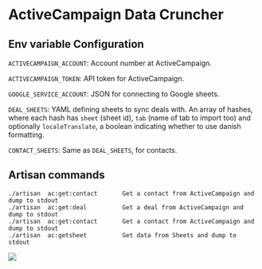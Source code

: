 # ActiveCampaign Data Cruncher

## Env variable Configuration

`ACTIVECAMPAIGN_ACCOUNT`: Account number at ActiveCampaign.

`ACTIVECAMPAIGN_TOKEN`: API token for ActiveCampaign.

`GOOGLE_SERVICE_ACCOUNT`: JSON for connecting to Google sheets.

`DEAL_SHEETS`: YAML defining sheets to sync deals with. An array of
hashes, where each hash has `sheet` (sheet id), `tab` (name of tab to
import too) and optionally `localeTranslate`, a boolean indicating
whether to use danish formatting.

`CONTACT_SHEETS`: Same as `DEAL_SHEETS`, for contacts.

## Artisan commands

``` shell
./artisan  ac:get:contact       Get a contact from ActiveCampaign and dump to stdout
./artisan  ac:get:deal          Get a deal from ActiveCampaign and dump to stdout
./artisan  ac:get:contact       Get a contact from ActiveCampaign and dump to stdout
./artisan  ac:getsheet          Get data from Sheets and dump to stdout
```

[![](https://img.shields.io/codecov/c/github/reload/acdc.svg?style=for-the-badge)](https://codecov.io/gh/reload/acdc)
